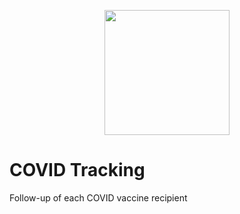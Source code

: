 <p align="center">
    <img src="https://image.noelshack.com/fichiers/2021/12/3/1616614062-smilie-4931132-1280.png" width="200">
</p>

# COVID Tracking

Follow-up of each COVID vaccine recipient
